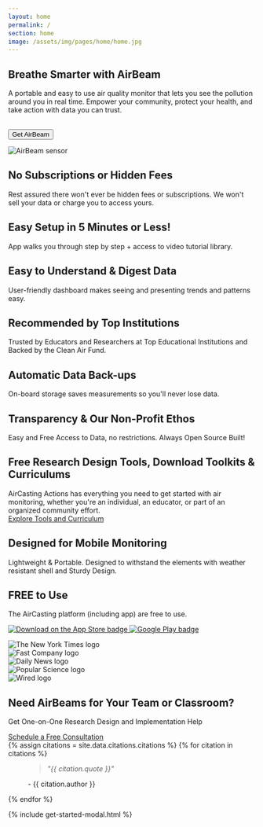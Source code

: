 ```yaml
---
layout: home
permalink: /
section: home
image: /assets/img/pages/home/home.jpg
---
```


<section class="panel panel--hero u--bg-cyan lazyload">
  <div class="split--40">
    <h1 class="heading heading--large heading--hero">
      Breathe Smarter with AirBeam
    </h1>
      <p class="p--hero">
        A portable and easy to use air quality monitor that lets you see the pollution around you in real time.
        Empower your community, protect your health, and take action with data you can trust.</p>
    <br>
    <a href="/airbeam/buy-it-now">
      <button class="button button--cta">Get AirBeam</button>
    </a>
  </div>
</section>

<img
  data-src="/assets/img/pages/home/home.jpg?nf_resize=fit&w=1200"
  src="/assets/img/pages/home/home.jpg?nf_resize=fit&w=100"
  class="u--tablet-min-hidden"
  width="1200"
  height="800"
  alt="AirBeam sensor"
  loading="lazy"
/>

<section class="panel highlights">
  <div class="highlights__item">
    <h2 class="heading heading--small heading--body">
      No Subscriptions or Hidden Fees
    </h2>
    <p>
      Rest assured there won't ever be hidden fees or
      subscriptions. We won't sell your data or charge you
      to access yours.
    </p>
  </div>

  <div class="highlights__item">
    <h2 class="heading heading--small heading--body">
      Easy Setup in 5 Minutes or Less!
    </h2>
    <p>
      App walks you through step by step + access
      to video tutorial library.
    </p>
  </div>

  <div class="highlights__item">
    <h2 class="heading heading--small heading--body">
      Easy to Understand & Digest Data
    </h2>
    <p>
      User-friendly dashboard makes seeing and
      presenting trends and patterns easy.
    </p>
  </div>

  <div class="highlights__item">
    <h2 class="heading heading--small heading--body">
      Recommended by Top Institutions
    </h2>
    <p>
      Trusted by Educators and Researchers at Top Educational
      Institutions and Backed by the Clean Air Fund.
    </p>
  </div>

  <div class="highlights__item">
    <h2 class="heading heading--small heading--body">
      Automatic Data Back-ups
    </h2>
    <p>
      On-board storage saves measurements so you'll never lose data.
    </p>
  </div>

  <div class="highlights__item">
    <h2 class="heading heading--small heading--body">
      Transparency & Our Non-Profit Ethos
    </h2>
    <p>
      Easy and Free Access to Data, no restrictions.
      Always Open Source Built!
    </p>
  </div>

  <div class="highlights__item">
    <h2 class="heading heading--small heading--body">
      Free Research Design Tools, Download Toolkits & Curriculums
    </h2>
    <p>
      AirCasting Actions has everything you need to get started
      with air monitoring, whether you're an individual,
      an educator, or part of an organized community effort.
      <br>
      <a href="https://aircastingactions.org" target="_blank" class="link--underlined">Explore Tools and Curriculum</a>
    </p>
  </div>

  <div class="highlights__item">
    <h2 class="heading heading--small heading--body">
      Designed for Mobile Monitoring
    </h2>
    <p>
      Lightweight & Portable. Designed to withstand the elements
      with weather resistant shell and Sturdy Design.
    </p>
  </div>

  <div class="highlights__item">
    <h2 class="heading heading--small heading--body">
      FREE to Use
    </h2>
    <p>
      The AirCasting platform (including app) are free to use.
    </p>
  </div>

  <div class="highlights__item">
    <p class="download-links">
      <a
        href="https://apps.apple.com/us/app/aircasting/id1587685281#?platform=iphone"
        target="_blank"
        class="download-links__item"
      >
        <img
          data-src="/assets/img/pages/home/download-on-the-app-store-badge.png"
          src="/assets/img/pages/home/download-on-the-app-store-badge.png?nf_resize=fit&w=20"
          class="lazyload"
          alt="Download on the App Store badge"
        />
      </a>
      <a
        href="https://play.google.com/store/apps/details?id=pl.llp.aircasting&hl=en_US"
        target="_blank"
        class="download-links__item"
      >
        <img
          data-src="/assets/img/pages/home/google-play-badge.png"
          src="/assets/img/pages/home/google-play-badge.png?nf_resize=fit&w=20"
          class="lazyload"
          alt="Google Play badge"
        />
      </a>
    </p>
  </div>
</section>

<section class="panel panel--big-padding u--bg-blue-dark logos">
  <div class="logos__item">
    <img
      data-src="/assets/img/pages/home/logos/the-new-york-times.png"
      src="/assets/img/pages/home/logos/the-new-york-times.png?nf_resize=fit&w=20"
      alt="The New York Times logo"
      class="lazyload"
    />
  </div>
  <div class="logos__item">
    <img
      data-src="/assets/img/pages/home/logos/fast-company.png"
      src="/assets/img/pages/home/logos/fast-company.png?nf_resize=fit&w=20"
      alt="Fast Company logo"
      class="lazyload"
    />
  </div>
  <div class="logos__item">
    <img
      data-src="/assets/img/pages/home/logos/daily-news.png"
      src="/assets/img/pages/home/logos/daily-news.png?nf_resize=fit&w=20"
      alt="Daily News logo"
      class="lazyload"
    />
  </div>
  <div class="logos__item">
    <img
      data-src="/assets/img/pages/home/logos/popular-science.png"
      src="/assets/img/pages/home/logos/popular-science.png?nf_resize=fit&w=20"
      alt="Popular Science logo"
      class="lazyload"
    />
  </div>
  <div class="logos__item">
    <img
      data-src="/assets/img/pages/home/logos/wired.png"
      src="/assets/img/pages/home/logos/wired.png?nf_resize=fit&w=20"
      alt="Wired logo"
      class="lazyload"
    />
  </div>
</section>

<section class="for-teams u--align-center">
  <h2 class="for-teams__heading heading">Need AirBeams for Your Team or Classroom?</h2>
  <p class="for-teams__get-help">Get One-on-One Research Design and Implementation Help</p>
  <a href="/airbeam/get-consultation" class="button button--cta">Schedule a Free Consultation</a>
</section>

<section class="quote panel panel--big-padding">
  {% assign citations = site.data.citations.citations %}
  {% for citation in citations %}
    <figure class="split--50 quote u--hidden" data-set="{{citation.set}}">
      <blockquote class="quote__body">
        <em>"{{ citation.quote }}"</em>
      </blockquote>
      <figcaption class="quote__name">
        - {{ citation.author }}
      </figcaption>
    </figure>
  {% endfor %}
</section>

{% include get-started-modal.html %}

<script defer type="text/javascript" src="/assets/js/citations.js"></script>
